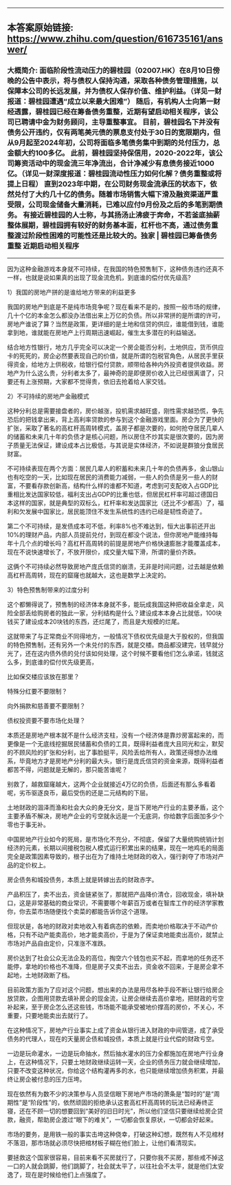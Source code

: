 ----------------------------------------
## 本答案原始链接: https://www.zhihu.com/question/616735161/answer/
### 大概简介: 面临阶段性流动压力的碧桂园（02007.HK）在8月10日傍晚的公告中表示，将与债权人保持沟通，采取各种债务管理措施，以保障本公司的长远发展，并为债权人保存价值、维护利益。（详见一财报道：碧桂园遭遇“成立以来最大困难”） 随后，有机构人士向第一财经透露，碧桂园已经在筹备债务重整，近期有望启动相关程序，该公司已聘请中金为财务顾问，主导重整事宜。 目前，碧桂园名下并没有债务公开违约，仅有两笔美元债的票息支付处于30日的宽限期内，但从9月起至2024年初，公司将面临多笔债务集中到期的兑付压力，总金额大约100多亿。 此前，碧桂园坚持保信用，2020-2022年，该公司筹资活动中的现金流三年净流出，合计净减少有息债务接近1000亿。（详见一财深度报道：碧桂园流动性压力如何化解？债务重整或将提上日程） 直到2023年中期，在公司财务现金流承压的状态下，依然兑付了大约几十亿的债务。随着市场销售大幅下滑及融资渠道严重受限，公司现金储备大量消耗，已难以应付9月份及之后的多笔到期债务。 有接近碧桂园的人士称，与其扬汤止沸疲于奔命，不若釜底抽薪整体展期，碧桂园拥有较好的财务基本面，杠杆也不高，通过债务重整渡过阶段性困难的可能性还是比较大的。独家 | 碧桂园已筹备债务重整 近期启动相关程序
----------------------------------------
因为这种金融游戏本身就不可持续，在我国的特色预售制下，这种债务违约还真不一样，也就是说如果真的出现了现金流危机，到底谁的偿付优先级高?

1）我国的房地产拼的是谁给地方带来的利益更多

我国的房地产到底是不是纯市场竞争呢？现在看来不是的，按照一般市场的规律，几十个亿的本金怎么都没办法借出来上万亿的负债。所以非常拼的是所谓的许可，房地产谁说了算？当然是政策，更详细的是土地和信贷的供应，谁能借到钱，谁能拿到地，谁就能在房地产上行周期迅速崛起，催生太多潜在的利益输送。

结合地方性银行，地方几乎完全可以决定一个房企能否分利，土地供应，货币供应卡的死死的，房企必然要表现自己的价值，就是所谓的包税官角色，从居民手里获得资金，给地方上供税收，给银行偿付贷款，顺带给各种内外投资者提供收益。房地产为什么这么贵，分利者太多了，最神奇的是即便房价收入比已经很离谱了，只要还有上涨预期，大家都不觉得贵，依旧去抢着给人家交钱。

2）不可持续的房地产金融模式

这种分利总是需要接盘者的，房价越涨，投机需求越旺盛，刚性需求越恐慌，争先恐后的把钱拿出来，背上高利率贷款的参与到这个金融游戏里面。房企为了更快的扩张，采取了著名的高杠杆高周转模式，盖房子都是次要的，如何抢夺居民几辈人的储蓄和未来几十年的负债才是核心问题，所以房住不炒其实是很次要的，因为房子质量无法保证，建设成本占比极低，与其说是实体经济，不如说是群狼分食居民财富。

不可持续表现在两个方面：居民几辈人的积蓄和未来几十年的负债再多，金山银山也有吃空的一天，比如现在居民的消费能力减弱，一些人的负债是另一些人的财富，不要看存款创新高，结构什么样的谁都不知道，考虑到可支配收入占GDP比重相比发达国家较低，福利支出占GDP的比重也低，但居民杠杆率可超过德国日本这样的国家，就是典型的双标么，杠杆率和发达国家比（还比不少都高）了，福利和欠发展中国家比，居民能顶住不发生系统性的违约已经是韧性奇迹了。

第二个不可持续，是发债成本可不低，利率8%也不难达到，恒大出事前还开出10%的理财产品，内部人员提前兑付，到现在都没个说法，但你房地产能维持每年十几个点的增长吗？高杠杆高周转的前提是房地产价格快速膨胀才能覆盖成本，现在不说快速增长了，不放开限价，成交量大幅下滑，所谓的量价齐跌。

这俩个不可持续必然导致房地产庞氏信贷的崩溃，无非是时间问题，过去越是依赖高杠杆高周转，现在的窟窿也就越大，这也是数学上决定的。

3）特色预售制带来的过度分利

这个都懒得说了，预售制的经济体本身就不多，能玩成我国这种把收益全拿走，风险全部丢给购房者的独此一家，分利结构是什么？建设成本本身占比就低，100块钱买了建设成本20块钱的东西，还烂尾了，而且是大规模的烂尾。

这就带来了与正常商业不同得地方，一般情况下债权优先级是大于股权的，但我国的特色预售制，还有另外一个未兑付的东西，就是交楼。商品都没建完，钱早就分光了，还在这内债外债的兑付该如何处理，这个时候不要看他们怎么承诺，钱就这么多，到底谁的偿付优先级更高，

比如保交楼应该放在那里？

特殊分红要不要限制？

向外捐款和慈善要不要限制？

债权投资要不要市场化处理？

本质还是房地产根本就不是什么经济支柱，没有一个经济体是靠炒房富起来的，而更像是一个无底线挖掘居民储蓄和负债的工具，既得利益者庞大且同光和尘，默契的不顾风险的扩张和分利，出了事脸挺平，风险丢给所有人，政策还得想办法维系，毕竟地方才是房地产分利的最大头，银行是庞氏信贷的资金来源，既得利益者都苦不得，问题就是无解的，那只能苦谁呢？

别救了，越救窟窿越大，这两个企业就接近4万亿的负债，后面还有那么多看着呢，劣币驱逐良币，最后受伤的还是二元结构的下层。

土地财政的涸泽而渔和社会大众的身无分文，是当下房地产行业的主要矛盾，这个主要矛盾不解决，房地产企业的亏空就永远是一个无底洞，你给数字后面加多少个零也于事无补。

中国房地产行业如今的死局，是市场化不充分，不彻底，保留了大量统购统销计划经济的元素，长期以间接税包税人模式运行积累出来的结果，现在一地鸡毛的局面完全是政策因素导致的，根子出在为了维持土地财政的收入，强行剥夺了市场对产品的定价权上。

房企债务和城投债务，本质上就是转嫁出去的财政赤字。

产品积压了，卖不出去，资金链紧张了，那就把产品降价清仓，回收现金，填补缺口，这是非常基础的商业常识，不需要哪个年薪百万或者在智库工作的经济学家教你，你去菜市场随便找个卖菜的都能告诉你这个道理。

但现状是，各地的财政对卖地收入有着病态的依赖，而卖地价格取决于不动产价格，只有不动产能卖高价，地才能卖高价，于是为了保证卖地能卖出高价，就禁止市场对产品自由定价，只准涨不准跌。

房价达到了社会公众无法企及的高位，掏空六个钱包也买不起，而拿地的任务还不能停，拿地的价格也不准降，但是房子又卖不出去，资金收不回来，于是房企拿不起地，土地财政断了档。

目前政策方面为了应对这个问题，想出来的办法是用尽各种手段不断让银行给房企放贷款，企图用贷款去填补房企的现金流，让房企继续去高价拿地，把财政的亏空补起来，至于房企怎么还这些钱，市场能不能承受被地价撑高的房价，不关心，不重要，只要地能卖出去就行了。

在这种情况下，房地产行业事实上成了资金从银行进入财政的中间管道，成了承受债务的代理人，现在的天量房企债和城投债，本质上就是行业代偿的财政亏空。

一边是玩命灌水，一边是玩命抽水，然后抽水灌水的压力全都施加在房地产行业身上，在这种情况下，只要土地财政继续运转一天，企业的债务压力就会继续增加，只要不改变这种状况，你给这个结构灌再多的水，也只能继续增加债务积累，并最终让房企被付息的压力压垮。

现在依然有为数不少的决策参与人员坚信眼下房地产市场的萧条是“暂时的”是“周期性”是“阶段性”的，依然顽固的拒绝承认这套高杠杆高周转的玩法已经寿终正寝，还在不顾一切的想要回到“美好的旧日时光”，所以他们坚信只要继续给房企贷款，融资，帮助房企渡过“眼下的难关”，一切都会恢复原状，一切都会好起来。

市场的要务，是用铁一般的事实击垮这种侥幸，打破这种幻想，既然有人不见棺材不落泪，那市场就必须尽快把棺材板子糊在他们脸上，让他们看清现实。

要拯救这个国家很容易，目前来看不买房就行了，只要你我不买房，那些戒不掉这一口的人就会跳脚，他们跳脚了，社会就太平了，以往社会不太平，就是他们太安逸了，现在是时候给他们上点强度了。